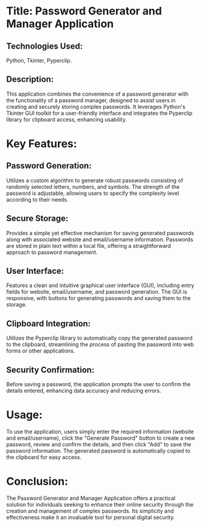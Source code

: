 # Title: Password Generator and Manager Application

## Technologies Used:
  Python, Tkinter, Pyperclip.

## Description:
  This application combines the convenience of a password generator with the functionality of a password manager, designed to assist users in creating and securely storing complex passwords. It leverages Python's Tkinter GUI toolkit for a user-friendly interface and integrates the Pyperclip library for clipboard access, enhancing usability.

# Key Features:

## Password Generation:
  Utilizes a custom algorithm to generate robust passwords consisting of randomly selected letters, numbers, and symbols. The strength of the password is adjustable, allowing users to specify the complexity level according to their needs.

## Secure Storage:
  Provides a simple yet effective mechanism for saving generated passwords along with associated website and email/username information. Passwords are stored in plain text within a local file, offering a straightforward approach to password management.

## User Interface:
  Features a clean and intuitive graphical user interface (GUI), including entry fields for website, email/username, and password generation. The GUI is responsive, with buttons for generating passwords and saving them to the storage.

## Clipboard Integration:
  Utilizes the Pyperclip library to automatically copy the generated password to the clipboard, streamlining the process of pasting the password into web forms or other applications.

## Security Confirmation:
  Before saving a password, the application prompts the user to confirm the details entered, enhancing data accuracy and reducing errors.

# Usage:
  To use the application, users simply enter the required information (website and email/username), click the "Generate Password" button to create a new password, review and confirm the details, and then click "Add" to save the password information. The generated password is automatically copied to the clipboard for easy access.

# Conclusion: 
  The Password Generator and Manager Application offers a practical solution for individuals seeking to enhance their online security through the creation and management of complex passwords. Its simplicity and effectiveness make it an invaluable tool for personal digital security.
